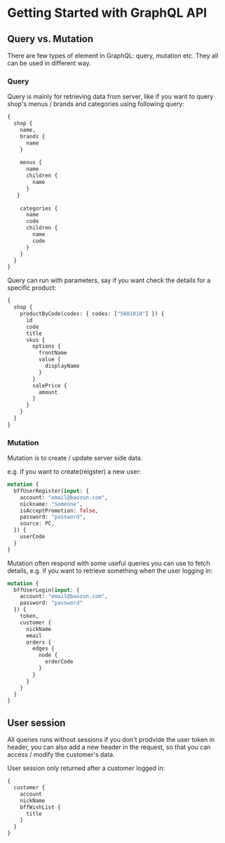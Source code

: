 # Getting Started with GraphQL API

## Query vs. Mutation

There are few types of element in GraphQL: query, mutation etc. They all can be used in different way.

### Query

Query is mainly for retrieving data from server, like if you want to 
query shop's menus / brands and categories using following query:

```graphql
{
  shop {
    name,
    brands {
      name
    }
    
    menus {
      name
      children {
        name
      }
   }
    
    categories {
      name
      code
      children {
        name
        code
      }
    }
  }
}
```

Query can run with parameters, say if you want check the details for a specific product: 

```graphql
{
  shop {    
    productByCode(codes: { codes: ["5601018"] }) {
      id
      code
      title
      skus {
        options {
          frontName
          value {
            displayName
          }
        }
        salePrice {
          amount
        }
      }
    }
  }
}
```

### Mutation

Mutation is to create / update server side data.

e.g. if you want to create(reigster) a new user:
```graphql
mutation {
  bffUserRegister(input: {
    account: "email@baozun.com",
    nickname: "Someone",
    isAcceptPromotion: false,
    password: "password",
    source: PC,
  }) {
    userCode
  }
}
```

Mutation often respond with some useful queries you can use to fetch details, e.g. if you want to retrieve something when the user logging in:

```graphql
mutation {
  bffUserLogin(input: {
    account: "email@baozun.com",
    password: "password"
  }) {
    token,
    customer {
      nickName
      email
      orders {
        edges {
          node {
            orderCode
          }
        }
      }
    }
  }
}
```

## User session

All queries runs without sessions if you don't prodvide the user token in header, you can also add a new header in the request, so that you can access / modify the customer's data.

User session only returned after a customer logged in:
```graphql
{
  customer {
    account
    nickName
    bffWishList {
      title
    }
  }
}
```


